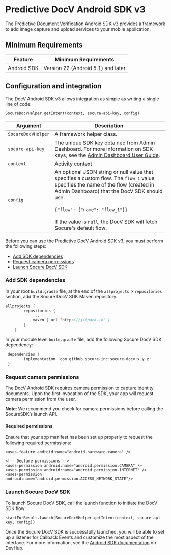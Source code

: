 # Predictive DocV Android SDK v3

The Predictive Document Verification Android SDK v3 provides a framework to add image capture and upload services to your mobile application.

## Minimum Requirements

| Feature                          | Minimum Requirements                        |
|----------------------------------|---------------------------------------------|
| Android SDK                      | Version 22 (Android 5.1) and later          |

## Configuration and integration

The DocV Android SDK v3 allows integration as simple as writing a single line of code:
```
SocureDocVHelper.getIntent(context, socure-api-key, config)
```

| Argument           | Description                                                                                                                                                                                                                                                                                                       |
| ------------------ | ----------------------------------------------------------------------------------------------------------------------------------------------------------------------------------------------------------------------------------------------------------------------------------------------------------------- |
| `SocureDocVHelper` | A framework helper class.                                                                                                                                                                                                                                                                                         |
| `socure-api-key`   | The unique SDK key obtained from Admin Dashboard. For more information on SDK keys, see the [Admin Dashboard User Guide](../../../../../docs/getting-started.md#retrieve-your-api-keys).                                                                                                                          |
| `context`          | Activity context                                                                                                                                                                                                                                                                                                  |
| `config`           | An optional JSON string or null value that specifies a custom flow. The `flow_1` value specifies the name of the flow (created in Admin Dashboard) that the DocV SDK should use.  <br /> <br />`{"flow": {"name": "flow_1"}}` <br /> <br />If the value is `null`, the DocV SDK will fetch Socure's default flow. |

Before you can use the Predictive DocV Android SDK v3, you must perform the following steps:

- [Add SDK dependencies](#add-sdk-dependencies)
- [Request camera permissions](#request-camera-permissions)
- [Launch Socure DocV SDK](#launch-socure-docv-sdk)

### Add SDK dependencies

In your root `build.gradle` file, at the end of the `allprojects` > `repositories` section, add the Socure DocV SDK Maven repository.

```kotlin {4}
allprojects {
        repositories {
            ...
            maven { url 'https://jitpack.io' }
        }
    }
```

In your module level `build.gradle` file, add the following Socure DocV SDK dependency:

```kotlin {2}
 dependencies {
        implementation 'com.github.socure-inc:socure-docv:x.y.z'
 }
 ```

### Request camera permissions

The DocV Android SDK requires camera permission to capture identity documents. Upon the first invocation of the SDK, your app will request camera permission from the user.

**Note**: We recommend you check for camera permissions before calling the SocureSDK’s launch API.

#### Required permissions

Ensure that your app manifest has been set up properly to request the following required permissions:

```
<uses-feature android:name="android.hardware.camera" />
 
<!-- Declare permissions -->
<uses-permission android:name="android.permission.CAMERA" />
<uses-permission android:name="android.permission.INTERNET" />
<uses-permission android:name="android.permission.ACCESS_NETWORK_STATE"/>
```

### Launch Socure DocV SDK

To launch Socure DocV SDK, call the launch function to initiate the DocV SDK flow:

```
startForResult.launch(SocureDocVHelper.getIntent(context, socure-api-key, config))
```

Once the Socure DocV SDK is successfully launched, you will be able to set up a listener for Callback Events and customize the most aspect of the interface. For more information, see the [Android SDK documentation](https://developer.socure.com/docs/sdks/docv/android-sdk/android-sdk-v3/) on DevHub. 